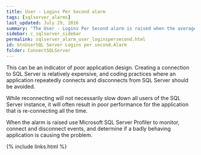 ```yaml
---
title: ﻿User - Logins Per Second alarm
tags: [sqlserver_alarms]
last_updated: July 29, 2016
summary: "The User - Logins Per Second alarm is raised when the average number of logins per second exceeds a threshold. This value is taken over a specific number of background collections."
sidebar: c_sqlserver_sidebar
permalink: sqlserver_alarm_user_loginspersecond.html
id: btnUserSQL Server Logins per second.Alarm
folder: ConnectSQLServer
---
```






This can be an indicator of poor application design. Creating a connection to SQL Server is relatively expensive, and coding practices where an application repeatedly connects and disconnects from SQL Server should be avoided.

While reconnecting will not necessarily slow down all users of the SQL Server instance, it will often result in poor performance for the application that is re-connecting all the time.

When the alarm is raised use Microsoft SQL Server Profiler to monitor, connect and disconnect events, and determine if a badly behaving application is causing the problem.

{% include links.html %}
